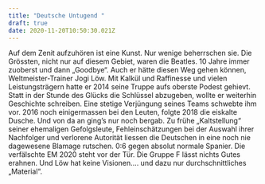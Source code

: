 ```yaml
---
title: "Deutsche Untugend "
draft: true
date: 2020-11-20T10:50:30.021Z
---
```

Auf dem Zenit aufzuhören ist eine Kunst. Nur wenige beherrschen sie. Die Grössten, nicht nur auf diesem Gebiet, waren die Beatles. 10 Jahre immer zuoberst und dann „Goodbye“. Auch er hätte diesen Weg gehen können, Weltmeister-Trainer Jogi Löw. Mit Kalkül und Raffinesse und vielen Leistungsträgern hatte er 2014 seine Truppe aufs oberste Podest gehievt. Statt in der Stunde des Glücks die Schlüssel abzugeben, wollte er weiterhin Geschichte schreiben. Eine stetige Verjüngung seines Teams schwebte ihm vor. 2016 noch einigermassen bei den Leuten, folgte 2018 die eiskalte Dusche. Und von da an ging’s nur noch bergab. Zu frühe „Kaltstellung“ seiner ehemaligen Gefolgsleute, Fehleinschätzungen bei der Auswahl ihrer Nachfolger und verlorene Autorität liessen die Deutschen in eine noch nie dagewesene Blamage rutschen. 0:6 gegen absolut normale Spanier. Die verfälschte EM 2020 steht vor der Tür. Die Gruppe F lässt nichts Gutes erahnen. Und Löw hat keine Visionen.... und dazu nur durchschnittliches „Material“.